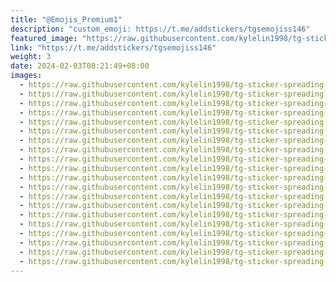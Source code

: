 ```yaml
---
title: "@Emojis_Premium1"
description: "custom_emoji: https://t.me/addstickers/tgsemojiss146"
featured_image: "https://raw.githubusercontent.com/kylelin1998/tg-sticker-spreading-worldwide-images/main/img/6d80ada5-7db1-4938-902f-1fe1ef0c19e7.jpg"
link: "https://t.me/addstickers/tgsemojiss146"
weight: 3
date: 2024-02-03T08:21:49+08:00
images:
  - https://raw.githubusercontent.com/kylelin1998/tg-sticker-spreading-worldwide-images/main/img/6d80ada5-7db1-4938-902f-1fe1ef0c19e7.jpg
  - https://raw.githubusercontent.com/kylelin1998/tg-sticker-spreading-worldwide-images/main/img/8e9cf272-60f8-4791-9dfd-79c1f3af7f22.jpg
  - https://raw.githubusercontent.com/kylelin1998/tg-sticker-spreading-worldwide-images/main/img/adf75023-f692-4e10-9222-671f48f00304.jpg
  - https://raw.githubusercontent.com/kylelin1998/tg-sticker-spreading-worldwide-images/main/img/23f9dd58-1716-44ee-a27e-7446faa73350.jpg
  - https://raw.githubusercontent.com/kylelin1998/tg-sticker-spreading-worldwide-images/main/img/7b9f37d2-18cc-45ba-91c4-75f497b6ec8e.jpg
  - https://raw.githubusercontent.com/kylelin1998/tg-sticker-spreading-worldwide-images/main/img/1efb440e-24a5-4821-8fc4-799d15595800.jpg
  - https://raw.githubusercontent.com/kylelin1998/tg-sticker-spreading-worldwide-images/main/img/1e5829fe-f5f6-4e2f-8a3e-21dc0a13512c.jpg
  - https://raw.githubusercontent.com/kylelin1998/tg-sticker-spreading-worldwide-images/main/img/467246f3-b2b0-4faa-b699-5e8c7be2b71c.jpg
  - https://raw.githubusercontent.com/kylelin1998/tg-sticker-spreading-worldwide-images/main/img/a7e8f13f-ed4a-45f1-a24f-ec4453c825fd.jpg
  - https://raw.githubusercontent.com/kylelin1998/tg-sticker-spreading-worldwide-images/main/img/95cb8235-116f-4aa2-80c7-7f4b11d3db62.jpg
  - https://raw.githubusercontent.com/kylelin1998/tg-sticker-spreading-worldwide-images/main/img/a468e601-f5e3-40f7-b816-3b0d9fe27dea.jpg
  - https://raw.githubusercontent.com/kylelin1998/tg-sticker-spreading-worldwide-images/main/img/d2f2f4cf-8860-4507-b21f-4c585ab51720.jpg
  - https://raw.githubusercontent.com/kylelin1998/tg-sticker-spreading-worldwide-images/main/img/13eb0f74-2c19-4666-8ad9-4cba8e66fe1c.jpg
  - https://raw.githubusercontent.com/kylelin1998/tg-sticker-spreading-worldwide-images/main/img/35073997-1c75-438a-bb74-0a96663231b7.jpg
  - https://raw.githubusercontent.com/kylelin1998/tg-sticker-spreading-worldwide-images/main/img/acca32d5-32a6-427f-96dd-bfe17f7ee5fc.jpg
  - https://raw.githubusercontent.com/kylelin1998/tg-sticker-spreading-worldwide-images/main/img/2072b52b-f97e-48f9-b62c-a51951b1f3ac.jpg
  - https://raw.githubusercontent.com/kylelin1998/tg-sticker-spreading-worldwide-images/main/img/4fe0d0d1-6284-47b1-99d2-203463b0fea3.jpg
  - https://raw.githubusercontent.com/kylelin1998/tg-sticker-spreading-worldwide-images/main/img/dd291509-d423-4036-9018-23fc667e2821.jpg
  - https://raw.githubusercontent.com/kylelin1998/tg-sticker-spreading-worldwide-images/main/img/0e217c23-97cb-42fd-8cbd-5d11092285eb.jpg
  - https://raw.githubusercontent.com/kylelin1998/tg-sticker-spreading-worldwide-images/main/img/6ae35fdc-4e7e-4927-96d2-81e095296c43.jpg
---
```

